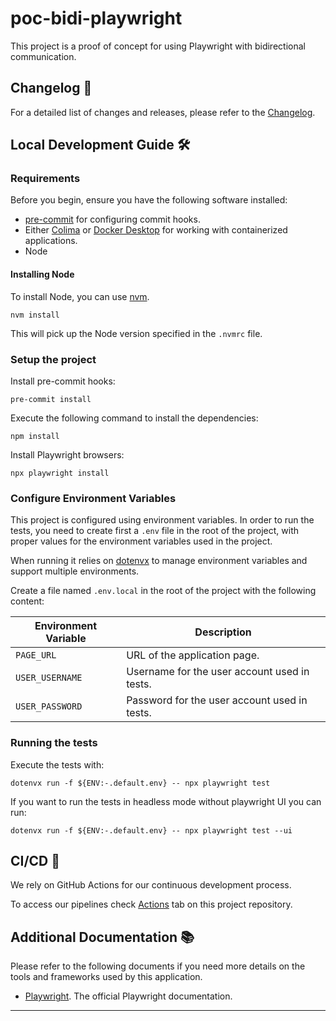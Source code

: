 # poc-bidi-playwright

This project is a proof of concept for using Playwright with bidirectional communication.

## Changelog 📝

For a detailed list of changes and releases, please refer to the [Changelog](CHANGELOG.md).

## Local Development Guide 🛠️

### Requirements

Before you begin, ensure you have the following software installed:

- [pre-commit] for configuring commit hooks.
- Either [Colima][colima] or [Docker Desktop][docker-desktop] for working with containerized applications.
- Node

#### Installing Node

To install Node, you can use [nvm].

```shell script
nvm install
```

This will pick up the Node version specified in the `.nvmrc` file.

### Setup the project

Install pre-commit hooks:

```shell script
pre-commit install
```

Execute the following command to install the dependencies:

```shell script
npm install
```

Install Playwright browsers:

```shell script
npx playwright install
```

### Configure Environment Variables

This project is configured using environment variables. In order to run the tests, you need to create first a `.env`
file in the root of the project, with proper values for the environment variables used in the project.

When running it relies on [dotenvx] to manage environment variables and support
multiple environments.

Create a file named `.env.local` in the root of the project with the following content:

| Environment Variable                | Description                                                   |
|-------------------------------------|---------------------------------------------------------------|
| `PAGE_URL`                          | URL of the application page.                                  |
| `USER_USERNAME`                     | Username for the user account used in tests.                  |
| `USER_PASSWORD`                     | Password for the user account used in tests.                  |

### Running the tests

Execute the tests with:

```shell script
dotenvx run -f ${ENV:-.default.env} -- npx playwright test
```

If you want to run the tests in headless mode without playwright UI you can run:

```shell script
dotenvx run -f ${ENV:-.default.env} -- npx playwright test --ui
```

## CI/CD 🔄

We rely on GitHub Actions for our continuous development process.

To access our pipelines check [Actions][this-actions] tab on this project repository.

## Additional Documentation 📚

Please refer to the following documents if you need more details on the tools and frameworks used by this application.

- [Playwright][playwright]. The official Playwright documentation.

---

[this-actions]: https://github.com/ghillaz/poc-bidi-playwright/actions
[nvm]: https://github.com/nvm-sh/nvm
[dotenvx]: https://github.com/dotenvx/dotenvx
[playwright]: https://playwright.dev/
[pre-commit]: https://pre-commit.com/
[docker-desktop]: https://www.docker.com/products/docker-desktop/
[colima]: https://github.com/abiosoft/colima
